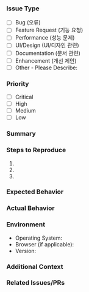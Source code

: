 ### Issue Type
<!-- Please check the one that applies to this issue using "[x]" -->

- [ ] Bug (오류)
- [ ] Feature Request (기능 요청)
- [ ] Performance (성능 문제)
- [ ] UI/Design (UI/디자인 관련)
- [ ] Documentation (문서 관련)
- [ ] Enhancement (개선 제안)
- [ ] Other - Please Describe:

### Priority
<!-- Choose one and delete the others -->
- [ ] Critical
- [ ] High
- [ ] Medium
- [ ] Low

### Summary
<!-- A brief description of the issue. -->

### Steps to Reproduce
<!-- If it's a bug, please provide steps on how to reproduce it. -->

1.
2.
3.

### Expected Behavior
<!-- What you expected to happen. -->

### Actual Behavior
<!-- What actually happened. Include screenshots if relevant. -->

### Environment
<!-- Include as many relevant details about the environment you experienced the bug in -->

- Operating System:
- Browser (if applicable):
- Version:

### Additional Context
<!-- Add any other context about the problem here. -->

### Related Issues/PRs
<!-- Please list any related issues or pull requests. -->